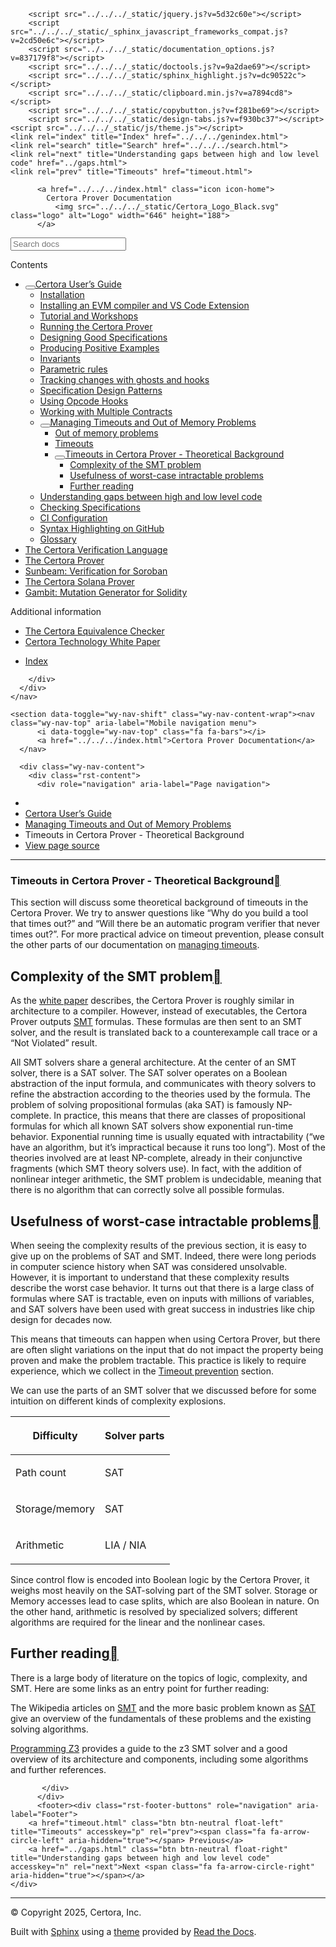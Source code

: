 <!DOCTYPE html><html class="writer-html5" lang="en" data-content_root="../../../"><head>
  <meta charset="utf-8"><meta name="viewport" content="width=device-width, initial-scale=1">

  <meta name="viewport" content="width=device-width, initial-scale=1.0">
  <title>Timeouts in Certora Prover - Theoretical Background — Certora Prover Documentation 0.0 documentation</title>
      <link rel="stylesheet" type="text/css" href="../../../_static/pygments.css?v=80d5e7a1">
      <link rel="stylesheet" type="text/css" href="../../../_static/css/theme.css?v=19f00094">
      <link rel="stylesheet" type="text/css" href="../../../_static/copybutton.css?v=76b2166b">
      <link rel="stylesheet" type="text/css" href="../../../_static/custom.css?v=098d337b">
      <link rel="stylesheet" type="text/css" href="../../../_static/sphinx-design.min.css?v=87e54e7c">

  
  <!--[if lt IE 9]>
    <script src="../../../_static/js/html5shiv.min.js"></script>
  <![endif]-->
  
        <script src="../../../_static/jquery.js?v=5d32c60e"></script>
        <script src="../../../_static/_sphinx_javascript_frameworks_compat.js?v=2cd50e6c"></script>
        <script src="../../../_static/documentation_options.js?v=837179f8"></script>
        <script src="../../../_static/doctools.js?v=9a2dae69"></script>
        <script src="../../../_static/sphinx_highlight.js?v=dc90522c"></script>
        <script src="../../../_static/clipboard.min.js?v=a7894cd8"></script>
        <script src="../../../_static/copybutton.js?v=f281be69"></script>
        <script src="../../../_static/design-tabs.js?v=f930bc37"></script>
    <script src="../../../_static/js/theme.js"></script>
    <link rel="index" title="Index" href="../../../genindex.html">
    <link rel="search" title="Search" href="../../../search.html">
    <link rel="next" title="Understanding gaps between high and low level code" href="../gaps.html">
    <link rel="prev" title="Timeouts" href="timeout.html"> 
</head>

<body class="wy-body-for-nav"> 
  <div class="wy-grid-for-nav">
    <nav data-toggle="wy-nav-shift" class="wy-nav-side">
      <div class="wy-side-scroll">
        <div class="wy-side-nav-search">

          
          
          <a href="../../../index.html" class="icon icon-home">
            Certora Prover Documentation
              <img src="../../../_static/Certora_Logo_Black.svg" class="logo" alt="Logo" width="646" height="188">
          </a>
<div role="search">
  <form id="rtd-search-form" class="wy-form" action="../../../search.html" method="get">
    <input type="text" name="q" placeholder="Search docs" aria-label="Search docs">
    <input type="hidden" name="check_keywords" value="yes">
    <input type="hidden" name="area" value="default">
  </form>
</div>
        </div><div class="wy-menu wy-menu-vertical" data-spy="affix" role="navigation" aria-label="Navigation menu">
              <p class="caption" role="heading"><span class="caption-text">Contents</span></p>
<ul class="current" aria-expanded="true">
<li class="toctree-l1 current" aria-expanded="true"><a class="reference internal" href="../index.html"><button class="toctree-expand" title="Open/close menu"></button>Certora User’s Guide</a><ul class="" aria-expanded="false">
<li class="toctree-l2"><a class="reference internal" href="../install.html">Installation</a></li>
<li class="toctree-l2"><a class="reference internal" href="../install_evm_compiler.html">Installing an EVM compiler and VS Code Extension</a></li>
<li class="toctree-l2"><a class="reference internal" href="../tutorials.html">Tutorial and Workshops</a></li>
<li class="toctree-l2"><a class="reference internal" href="../running.html">Running the Certora Prover</a></li>
<li class="toctree-l2"><a class="reference internal" href="../properties/index.html">Designing Good Specifications</a></li>
<li class="toctree-l2"><a class="reference internal" href="../satisfy.html">Producing Positive Examples</a></li>
<li class="toctree-l2"><a class="reference internal" href="../invariants.html">Invariants</a></li>
<li class="toctree-l2"><a class="reference internal" href="../parametric.html">Parametric rules</a></li>
<li class="toctree-l2"><a class="reference internal" href="../ghosts.html">Tracking changes with ghosts and hooks</a></li>
<li class="toctree-l2"><a class="reference internal" href="../patterns/index.html">Specification Design Patterns</a></li>
<li class="toctree-l2"><a class="reference internal" href="../opcodes.html">Using Opcode Hooks</a></li>
<li class="toctree-l2"><a class="reference internal" href="../multicontract/index.html">Working with Multiple Contracts</a></li>
<li class="toctree-l2 current" aria-expanded="true"><a class="reference internal" href="index.html"><button class="toctree-expand" title="Open/close menu"></button>Managing Timeouts and Out of Memory Problems</a><ul class="" aria-expanded="false">
<li class="toctree-l3"><a class="reference internal" href="memout.html">Out of memory problems</a></li>
<li class="toctree-l3"><a class="reference internal" href="timeout.html">Timeouts</a></li>
<li class="toctree-l3 current" aria-expanded="true"><a class="reference internal current" href="#" aria-expanded="true"><button class="toctree-expand" title="Open/close menu"></button>Timeouts in Certora Prover - Theoretical Background</a><ul>
<li class="toctree-l4"><a class="reference internal" href="#complexity-of-the-smt-problem">Complexity of the SMT problem</a></li>
<li class="toctree-l4"><a class="reference internal" href="#usefulness-of-worst-case-intractable-problems">Usefulness of worst-case intractable problems</a></li>
<li class="toctree-l4"><a class="reference internal" href="#further-reading">Further reading</a></li>
</ul>
</li>
</ul>
</li>
<li class="toctree-l2"><a class="reference internal" href="../gaps.html">Understanding gaps between high and low level code</a></li>
<li class="toctree-l2"><a class="reference internal" href="../checking.html">Checking Specifications</a></li>
<li class="toctree-l2"><a class="reference internal" href="../ci.html">CI Configuration</a></li>
<li class="toctree-l2"><a class="reference internal" href="../github_highlighting.html">Syntax Highlighting on GitHub</a></li>
<li class="toctree-l2"><a class="reference internal" href="../glossary.html">Glossary</a></li>
</ul>
</li>
<li class="toctree-l1"><a class="reference internal" href="../../cvl/index.html">The Certora Verification Language</a></li>
<li class="toctree-l1"><a class="reference internal" href="../../prover/index.html">The Certora Prover</a></li>
<li class="toctree-l1"><a class="reference internal" href="../../sunbeam/index.html">Sunbeam: Verification for Soroban</a></li>
<li class="toctree-l1"><a class="reference internal" href="../../solana/index.html">The Certora Solana Prover</a></li>
<li class="toctree-l1"><a class="reference internal" href="../../gambit/index.html">Gambit: Mutation Generator for Solidity</a></li>
</ul>
<p class="caption" role="heading"><span class="caption-text">Additional information</span></p>
<ul>
<li class="toctree-l1"><a class="reference internal" href="../../equiv-check/index.html">The Certora Equivalence Checker</a></li>
<li class="toctree-l1"><a class="reference internal" href="../../whitepaper/index.html">Certora Technology White Paper</a></li>
</ul>
<ul>
<li class="toctree-l1"><a class="reference internal" href="../../../genindex.html">Index</a></li>
</ul>

        </div>
      </div>
    </nav>

    <section data-toggle="wy-nav-shift" class="wy-nav-content-wrap"><nav class="wy-nav-top" aria-label="Mobile navigation menu">
          <i data-toggle="wy-nav-top" class="fa fa-bars"></i>
          <a href="../../../index.html">Certora Prover Documentation</a>
      </nav>

      <div class="wy-nav-content">
        <div class="rst-content">
          <div role="navigation" aria-label="Page navigation">
  <ul class="wy-breadcrumbs">
      <li><a href="../../../index.html" class="icon icon-home" aria-label="Home"></a></li>
          <li class="breadcrumb-item"><a href="../index.html">Certora User’s Guide</a></li>
          <li class="breadcrumb-item"><a href="index.html">Managing Timeouts and Out of Memory Problems</a></li>
      <li class="breadcrumb-item active">Timeouts in Certora Prover - Theoretical Background</li>
      <li class="wy-breadcrumbs-aside">
            <a href="../../../_sources/docs/user-guide/out-of-resources/timeout-theory.md.txt" rel="nofollow"> View page source</a>
      </li>
  </ul>
  <hr>
</div>
          <div role="main" class="document" itemscope="itemscope" itemtype="http://schema.org/Article">
           <div itemprop="articleBody">
             
  <section id="timeouts-in-certora-prover-theoretical-background">
<span id="timeouts-background"></span><h1>Timeouts in Certora Prover - Theoretical Background<a class="headerlink" href="#timeouts-in-certora-prover-theoretical-background" title="Link to this heading"></a></h1>
<p>This section will discuss some theoretical background of timeouts in the
Certora Prover. We try to answer questions like “Why do you build a tool that
times out?” and “Will there be an automatic program verifier that never times
out?”. For more practical advice on timeout prevention, please consult the other
parts of our documentation on <a class="reference internal" href="index.html"><span class="std std-doc">managing timeouts</span></a>.</p>
<section id="complexity-of-the-smt-problem">
<h2>Complexity of the SMT problem<a class="headerlink" href="#complexity-of-the-smt-problem" title="Link to this heading"></a></h2>
<p>As the <a class="reference internal" href="../../whitepaper/index.html#white-paper"><span class="std std-ref">white paper</span></a> describes, the Certora Prover is
roughly similar in architecture to a compiler. However, instead of executables,
the Certora Prover outputs <a class="reference internal" href="../glossary.html#term-SMT"><span class="xref std std-term">SMT</span></a> formulas. These formulas are then sent to an
SMT solver, and the result is translated back to a counterexample call trace or
a “Not Violated” result.</p>
<p>All SMT solvers share a general architecture. At the center of an SMT solver,
there is a SAT solver. The SAT solver operates on a Boolean abstraction of the
input formula, and communicates with theory solvers to refine the abstraction
according to the theories used by the formula. The problem of solving
propositional formulas (aka SAT) is famously NP-complete. In practice, this means
that there are classes of propositional formulas for which all known SAT solvers
show exponential run-time behavior. Exponential running time is usually equated
with intractability (“we have an algorithm, but it’s impractical because it runs
too long”). Most of the theories involved are at least NP-complete, already in
their conjunctive fragments (which SMT theory solvers use). In fact, with the
addition of nonlinear integer arithmetic, the SMT problem is undecidable, meaning
that there is no algorithm that can correctly solve all possible formulas.</p>
</section>
<section id="usefulness-of-worst-case-intractable-problems">
<h2>Usefulness of worst-case intractable problems<a class="headerlink" href="#usefulness-of-worst-case-intractable-problems" title="Link to this heading"></a></h2>
<p>When seeing the complexity results of the previous section, it is easy to give
up on the problems of SAT and SMT. Indeed, there were long periods in computer
science history when SAT was considered unsolvable. However, it is important to
understand that these complexity results describe the worst case behavior. It
turns out that there is a large class of formulas where SAT is tractable, even
on inputs with millions of variables, and SAT solvers have been used with great
success in industries like chip design for decades now.</p>
<p>This means that timeouts can happen when using Certora Prover,
but there are often slight variations on the input that do not
impact the property being proven and make the problem tractable.
This practice is likely to
require experience, which we collect in the <a class="reference internal" href="timeout.html#timeout-prevention"><span class="std std-ref">Timeout prevention</span></a> section.</p>
<p>We can use the parts of an SMT solver that we discussed before for some
intuition on different kinds of complexity explosions.</p>
<div class="wy-table-responsive"><table class="docutils align-default">
<thead>
<tr class="row-odd"><th class="head"><p>Difficulty</p></th>
<th class="head"><p>Solver parts</p></th>
</tr>
</thead>
<tbody>
<tr class="row-even"><td><p>Path count</p></td>
<td><p>SAT</p></td>
</tr>
<tr class="row-odd"><td><p>Storage/memory</p></td>
<td><p>SAT</p></td>
</tr>
<tr class="row-even"><td><p>Arithmetic</p></td>
<td><p>LIA / NIA</p></td>
</tr>
</tbody>
</table></div>
<p>Since control flow is encoded into Boolean logic by the Certora Prover, it
weighs most heavily on the SAT-solving part of the SMT solver. Storage or Memory
accesses lead to case splits, which are also Boolean in nature. On the other
hand, arithmetic is resolved by specialized solvers; different algorithms are
required for the linear and the nonlinear cases.</p>
</section>
<section id="further-reading">
<h2>Further reading<a class="headerlink" href="#further-reading" title="Link to this heading"></a></h2>
<p>There is a large body of literature on the topics of logic, complexity, and SMT.
Here are some links as an entry point for further reading:</p>
<p>The Wikipedia articles on
<a class="reference external" href="https://en.wikipedia.org/wiki/Satisfiability_modulo_theories">SMT</a> and the
more basic problem known as
<a class="reference external" href="https://en.wikipedia.org/wiki/Boolean_satisfiability_problem">SAT</a> give an
overview of the fundamentals of these problems and the existing solving
algorithms.</p>
<p><a class="reference external" href="https://theory.stanford.edu/~nikolaj/programmingz3.html">Programming Z3</a>
provides a guide to the z3 SMT solver and a good overview of its architecture
and components, including some algorithms and further references.</p>
</section>
</section>


           </div>
          </div>
          <footer><div class="rst-footer-buttons" role="navigation" aria-label="Footer">
        <a href="timeout.html" class="btn btn-neutral float-left" title="Timeouts" accesskey="p" rel="prev"><span class="fa fa-arrow-circle-left" aria-hidden="true"></span> Previous</a>
        <a href="../gaps.html" class="btn btn-neutral float-right" title="Understanding gaps between high and low level code" accesskey="n" rel="next">Next <span class="fa fa-arrow-circle-right" aria-hidden="true"></span></a>
    </div>

  <hr>

  <div role="contentinfo">
    <p>© Copyright 2025, Certora, Inc.</p>
  </div>

  Built with <a href="https://www.sphinx-doc.org/">Sphinx</a> using a
    <a href="https://github.com/readthedocs/sphinx_rtd_theme">theme</a>
    provided by <a href="https://readthedocs.org">Read the Docs</a>.
   

</footer>
        </div>
      </div>
    </section>
  </div>
  <script>
      jQuery(function () {
          SphinxRtdTheme.Navigation.enable(true);
      });
  </script> 


</body></html>